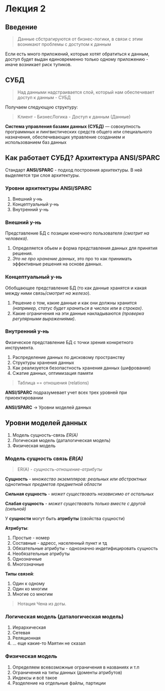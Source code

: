 # Лекция 2

## Введение

> Данные сбстрагируются от бизнес-логики, в связи с этим возникают проблемы с доступом к данным

Если есть много приложений, которые хотят обратиться к данным, доступ будет выдан единовременно только одному приложению - иначе возникает риск тупиков.

## СУБД

> Над данными надстраивается слой, который нам обеспечивает доступ к данным - СУБД

Получаем следующую структуру:

> Клиент - БизнесЛогика - Доступ к данным (Данные)

**Система управления базами данных (СУБД)** — совокупность программных и лингвистических средств общего или специального назначения, обеспечивающих управление созданием и использованием баз данных

## Как работает СУБД? Архитектура ANSI/SPARC

Стандарт **ANSI/SPARC** - подход построения архитектуры.
В ней выделяется три слоя архитектуры.

### Уровни архитектуры ANSI/SPARC

1. Внешний у-нь
2. Концептуальный у-нь
3. Внутренний у-нь

### Внешний у-нь

Представление БД с позиции конечного пользователя _(смотрит на человека)_.

1. Определяется обьем и форма представления данных для принятия решения.
2. _Это не про хранение данных_, это про то как принимать эффективные решения на основе данных.

### Концептуальный у-нь

Обобщающее представление БД (то как данные хранятся и какая между ними связь/_смотрит на железо_).

1. Решение о том, какие данные и как они должны хранится _(например, статус будет храниться в числах или в строках)_.
2. Какие ограничения на эти данные накладываются _(проверка регулярными выражениями)_.

### Внутренний у-нь

Физическое представление БД с точки зрения конкретного инструмента.

1. Распределение данных по дисковому пространству
2. Структуры хранения данных
3. Как реализуется безопастность хранения данных (шифрование)
4. Сжатие данных, оптимизация памяти

> Таблица == отношения (relations)

**ANSI/SPARC** подразумевает учет всех трех уровней при приоектировании

**ANSI/SPARC** -> Уровни моделей данных

## Уровни моделей данных

1. Модель сущность-связь _ER(A)_
2. Логическая модель (даталогическая модель)
3. Физическая модель

### Модель сущность связь _ER(A)_

> ER(A) - _сущность-отношение-атрибуты_

**Сущность** - _множество экземпляров: реальных или абстрактных однотипных предметов предметной области_

**Сильная сущность** - _может существовать независимо от остальных_

**Слабая сущность** - _может существовать только вместе с другой (сильной)_

У **сущности** могут быть **атрибуты** (свойства сущности)

**Атрибуты**:

1. Простые - номер
2. Составные - адресс, населенный пункт и тд
3. Обязательные атрибуты - однозначно индетифицировать сущность
4. Необязательные атрибуты
5. Однозначные
6. Многозначные

**Типы связей**:

1. Один к одному
2. Один ко многим
3. Многие со многим

> Нотация Чена из доты.

### Логическая модель (даталогическая модель)

1. Иерархическая
2. Сетевая
3. Реляционная
4. ... еще какие-то Маятин не сказал

### Физическая модель

1. Определяем всевозможные ограничения в названиях и т.п
2. Ограничения на типы данных (доменты атрибутов)
3. Индексы и всё такое
4. Разделение на отдельные файлы, партиции
